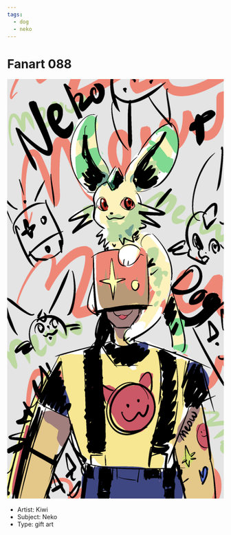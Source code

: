 ```yaml
---
tags:
  - dog
  - neko
---
```


# Fanart 088

<img src="assets/2025-06-14_fanimage-157.png">

- Artist: Kiwi
- Subject: Neko
- Type: gift art
